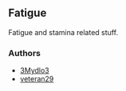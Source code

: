 ## Fatigue

Fatigue and stamina related stuff.

### Authors

- [3Mydlo3](http://github.com/3Mydlo3)
- [veteran29](http://github.com/veteran29)
